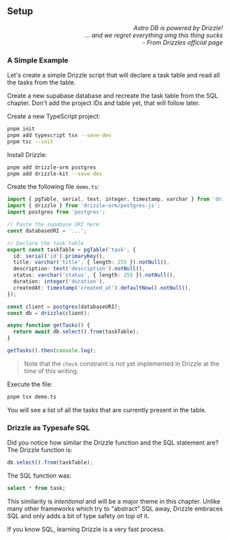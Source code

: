## Setup

<div style="text-align: right"> <i> Astro DB is powered by Drizzle! <br> ... and we regret everything omg this thing sucks <br> - From Drizzles official page </i> </div>

### A Simple Example

Let's create a simple Drizzle script that will declare a task table and read all the tasks from the table.

Create a new supabase database and recreate the task table from the SQL chapter.
Don't add the project IDs and table yet, that will follow later.

Create a new TypeScript project:

```sh
pnpm init
pnpm add typescript tsx --save-dev
pnpm tsc --init
```

Install Drizzle:

```sh
pnpm add drizzle-orm postgres
pnpm add drizzle-kit --save-dev
```

Create the following file `demo.ts`:

```ts
import { pgTable, serial, text, integer, timestamp, varchar } from 'drizzle-orm/pg-core';
import { drizzle } from 'drizzle-orm/postgres-js';
import postgres from 'postgres';

// Paste the supabase URI here
const databaseURI = '...';

// Declare the task table
export const taskTable = pgTable('task', {
  id: serial('id').primaryKey(),
  title: varchar('title', { length: 255 }).notNull(),
  description: text('description').notNull(),
  status: varchar('status', { length: 255 }).notNull(),
  duration: integer('duration'),
  createdAt: timestamp('created_at').defaultNow().notNull(),
});

const client = postgres(databaseURI);
const db = drizzle(client);

async function getTasks() {
  return await db.select().from(taskTable);
}

getTasks().then(console.log);
```

> Note that the `check` constraint is not yet implemented in Drizzle at the time of this writing.

Execute the file:

```sh
pnpm tsx demo.ts
```

You will see a list of all the tasks that are currently present in the table.

### Drizzle as Typesafe SQL

Did you notice how similar the Drizzle function and the SQL statement are?
The Drizzle function is:

```ts
db.select().from(taskTable);
```

The SQL function was:

```sql
select * from task;
```

This similarity is _intentional_ and will be a major theme in this chapter.
Unlike many other frameworks which try to "abstract" SQL away, Drizzle embraces SQL and only adds a bit of type safety on top of it.

If you know SQL, learning Drizzle is a very fast process.

